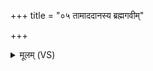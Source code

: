 +++
title = "०५ तामाददानस्य ब्रह्मगवीम्"

+++
<details><summary>मूलम् (VS)</summary>

तामा॒ददा॑नस्य ब्रह्मग॒वीं जि॑न॒तो ब्रा॑ह्म॒णं क्ष॒त्रिय॑स्य ॥
</details>